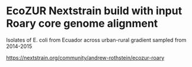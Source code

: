 # EcoZUR Nextstrain build with input Roary core genome alignment
Isolates of E. coli from Ecuador across urban-rural gradient sampled from 2014-2015

https://nextstrain.org/community/andrew-rothstein/ecozur-roary

